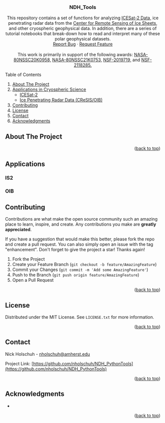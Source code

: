 <div id="top"></div>
<!--
-->



<!-- PROJECT SHIELDS -->
<!--
*** I'm using markdown "reference style" links for readability.
*** Reference links are enclosed in brackets [ ] instead of parentheses ( ).
*** See the bottom of this document for the declaration of the reference variables
*** for contributors-url, forks-url, etc. This is an optional, concise syntax you may use.
*** https://www.markdownguide.org/basic-syntax/#reference-style-links

[![Contributors][contributors-shield]][contributors-url]
[![Forks][forks-shield]][forks-url]
[![Stargazers][stars-shield]][stars-url]
[![Issues][issues-shield]][issues-url]
[![MIT License][license-shield]][license-url]
[![LinkedIn][linkedin-shield]][linkedin-url]
-->


<!-- PROJECT LOGO -->
<br />
<div align="center">

<!--
  <a href="https://github.com/github_username/repo_name">
    <img src="images/logo.png" alt="Logo" width="80" height="80">
  </a>
-->

<h3 align="center">NDH_Tools</h3>

  <p align="center">
    This repository contains a set of functions for analyzing <a href="https://nsidc.org/data/icesat-2">ICESat-2 Data,</a> ice penetrating radar data from the <a href="https://data.cresis.ku.edu/">Center for Remote Sensing of Ice Sheets</a>, and other cryospheric geophysical data. In addition, there are a series of tutorial notebooks that break-down how to read and interpret many of these polar geophysical datasets.
    <br />
    <a href="https://github.com/nholschuh/NDH_PythonTools/issues">Report Bug</a>
    ·
    <a href="https://github.com/nholschuh/NDH_PythonTools/issues">Request Feature</a>
<br>
<br>
This work is primarily in support of the following awards: <a href="https://nspires.nasaprs.com/external/solicitations/summary.do?solId=%7bE0000836-B11D-EBF3-80E3-260784082E4B%7d&path=&method=init">NASA-80NSSC20K0958,</a> <a href="https://nspires.nasaprs.com/external/solicitations/summary.do?solId=%7BC33D2D0F-904C-4B9A-A954-C0FD8DECD7C2%7D&path=&method=init">NASA-80NSSC21K0753,</a> <a href="https://www.nsf.gov/awardsearch/showAward?AWD_ID=2019719&HistoricalAwards=false">NSF-2019719,</a> and <a href="https://www.nsf.gov/awardsearch/showAward?AWD_ID=2118285&HistoricalAwards=false">NSF-2118285.</a>
  </p>
</div>



<!-- TABLE OF CONTENTS -->
Table of Contents
  <ol>
    <li>
      <a href="#about-the-project">About The Project</a>
    </li>
    <li>
      <a href="#applications">Applications in Cryospheric Science</a>
      <ul>
        <li><a href="#is2">ICESat-2</a></li>
        <li><a href="#oib">Ice Penetrating Radar Data (CReSIS/OIB)</a></li>
      </ul>
    </li>
    <li><a href="#contributing">Contributing</a></li>
    <li><a href="#license">License</a></li>
    <li><a href="#contact">Contact</a></li>
    <li><a href="#acknowledgments">Acknowledgments</a></li>
  </ol>




<!-- ABOUT THE PROJECT -->
## About The Project


<p align="right">(<a href="#top">back to top</a>)</p>


<!-- Applications -->
## Applications


### IS2


### OIB




<!-- CONTRIBUTING -->
## Contributing

Contributions are what make the open source community such an amazing place to learn, inspire, and create. Any contributions you make are **greatly appreciated**.

If you have a suggestion that would make this better, please fork the repo and create a pull request. You can also simply open an issue with the tag "enhancement".
Don't forget to give the project a star! Thanks again!

1. Fork the Project
2. Create your Feature Branch (`git checkout -b feature/AmazingFeature`)
3. Commit your Changes (`git commit -m 'Add some AmazingFeature'`)
4. Push to the Branch (`git push origin feature/AmazingFeature`)
5. Open a Pull Request

<p align="right">(<a href="#top">back to top</a>)</p>



<!-- LICENSE -->
## License

Distributed under the MIT License. See `LICENSE.txt` for more information.

<p align="right">(<a href="#top">back to top</a>)</p>



<!-- CONTACT -->
## Contact

Nick Holschuh - nholschuh@amherst.edu

Project Link: [https://github.com/nholschuh/NDH_PythonTools](https://github.com/nholschuh/NDH_PythonTools)

<p align="right">(<a href="#top">back to top</a>)</p>



<!-- ACKNOWLEDGMENTS -->
## Acknowledgments

* []()

<p align="right">(<a href="#top">back to top</a>)</p>



